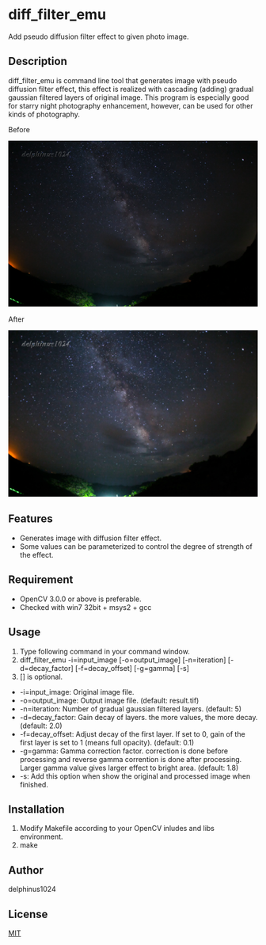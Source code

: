 # diff_filter_emu

Add pseudo diffusion filter effect to given photo image.

## Description

diff_filter_emu is command line tool that generates image with pseudo diffusion filter effect, this effect is realized with cascading (adding) gradual gaussian filtered layers of original image.
This program is especially good for starry night photography enhancement, however, can be used for other kinds of photography.

Before

![Demo](https://raw.githubusercontent.com/delphinus1024/diff_filter_emu/master/before.png)

After

![Demo](https://raw.githubusercontent.com/delphinus1024/diff_filter_emu/master/after.png)

## Features

- Generates image with diffusion filter effect.
- Some values can be parameterized to control the degree of strength of the effect.

## Requirement

- OpenCV 3.0.0 or above is preferable.
- Checked with win7 32bit + msys2 + gcc

## Usage

1. Type following command in your command window.
2. diff_filter_emu -i=input_image [-o=output_image] [-n=iteration] [-d=decay_factor] [-f=decay_offset] [-g=gamma] [-s]
3. [] is optional.

- -i=input_image:    Original image file.
- -o=output_image:   Output image file. (default: result.tif)
- -n=iteration:      Number of gradual gaussian filtered layers. (default: 5)
- -d=decay_factor:   Gain decay of layers. the more values, the more decay. (default: 2.0)
- -f=decay_offset:   Adjust decay of the first layer. If set to 0, gain of the first layer is set to 1 (means full opacity). (default: 0.1)
- -g=gamma:          Gamma correction factor. correction is done before processing and reverse gamma corrention is done after processing.  Larger gamma value gives larger effect to bright area. (default: 1.8)
- -s:              Add this option when show the original and processed image when finished.
	
## Installation

1. Modify Makefile according to your OpenCV inludes and libs environment.
2. make

## Author

delphinus1024

## License

[MIT](https://raw.githubusercontent.com/delphinus1024/diff_filter_emu/master/LICENSE.txt)


